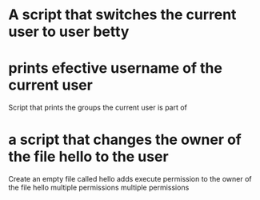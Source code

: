 # A script that switches the current user to user betty
# prints efective username of the current user
Script that prints the groups the current user is part of
# a script that changes the owner of the file hello to the user
Create an empty file called hello
adds execute permission to the owner of the file hello
multiple permissions
multiple permissions
